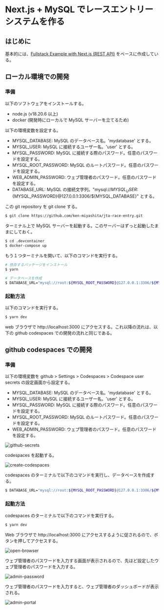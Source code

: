 # Next.js + MySQL でレースエントリーシステムを作る

## はじめに

基本的には、[Fullstack Example with Next.js (REST API)](https://github.com/prisma/prisma-examples/tree/latest/orm/nextjs-api-routes) をベースに作成している。

## ローカル環境での開発

### 準備

以下のソフトウェアをインストールする。

- node.js (v18.20.6 以上)
- docker (開発時にローカルで MySQL サーバーを立てるため)

以下の環境変数を設定する。

- MYSQL_DATABASE: MySQL のデータベース名。'mydatabase' とする。
- MYSQL_USER: MySQL に接続するユーザー名。'user' とする。
- MYSQL_PASSWORD: MySQL に接続する際のパスワード。任意のパスワードを設定する。
- MYSQL_ROOT_PASSWORD: MySQL のルートパスワード。任意のパスワードを設定する。
- WEB_ADMIN_PASSWORD: ウェブ管理者のパスワード。任意のパスワードを設定する。
- DATABASE_URL: MySQL の接続文字列。"mysql://${MYSQL_USER}:${MYSQL_PASSWORD}@127.0.0.1:3306/${MYSQL_DATABASE}" とする。

この git repository を git clone する。

```bash
$ git clone https://github.com/ken-miyashita/jta-race-entry.git
```

ターミナル上で MySQL サーバーを起動する。このサーバーはずっと起動したままにしておく。

```bash
$ cd .devcontainer
$ docker-compose up
```

もう１つターミナルを開いて、以下のコマンドを実行する。

```bash
# 依存するパッケージをインストール
$ yarn

# データベースを作成
$ DATABASE_URL="mysql://root:${MYSQL_ROOT_PASSWORD}@127.0.0.1:3306/${MYSQL_DATABASE}" npx prisma migrate dev --name init
```

### 起動方法

以下のコマンドを実行する。

```bash
$ yarn dev
```

web ブラウザで http://localhost:3000 にアクセスする。これ以降の流れは、以下の github codespaces での開発の流れと同じである。

## github codespaces での開発

### 準備

以下の環境変数を github > Settings > Codespaces > Codespace user secrets の設定画面から設定する。

- MYSQL_DATABASE: MySQL のデータベース名。'mydatabase' とする。
- MYSQL_USER: MySQL に接続するユーザー名。'user' とする。
- MYSQL_PASSWORD: MySQL に接続する際のパスワード。任意のパスワードを設定する。
- MYSQL_ROOT_PASSWORD: MySQL のルートパスワード。任意のパスワードを設定する。
- WEB_ADMIN_PASSWORD: ウェブ管理者のパスワード。任意のパスワードを設定する。

![github-secrets](https://github.com/user-attachments/assets/8b65285e-75a2-481d-8888-6d158035f392)

codespaces を起動する。

![create-codespaces](https://github.com/user-attachments/assets/db0b74b9-2897-4a0e-a35e-6b2bb1b8906c)

codespaces のターミナルで以下のコマンドを実行し、データベースを作成する。

```bash
$ DATABASE_URL="mysql://root:${MYSQL_ROOT_PASSWORD}@127.0.0.1:3306/${MYSQL_DATABASE}" npx prisma migrate dev --name init
```

### 起動方法

codespaces のターミナルで以下のコマンドを実行する。

```bash
$ yarn dev
```

Web ブラウザで http://localhost:3000 にアクセスするように促されるので、ボタンを押してアクセスする。

![open-browser](https://github.com/user-attachments/assets/e56ae603-7361-4b60-9d6c-ef3a34b95da1)

ウェブ管理者のパスワードを入力する画面が表示されるので、先ほど設定したウェブ管理者のパスワードを入力する。

![admin-password](https://github.com/user-attachments/assets/ea5031be-3a62-45d5-be30-36ba3ffa3a74)

ウェブ管理者のパスワードを入力すると、ウェブ管理者のダッシュボードが表示される。

![admin-portal](https://github.com/user-attachments/assets/a9112af3-43c8-471a-ac56-ced152095c02)
